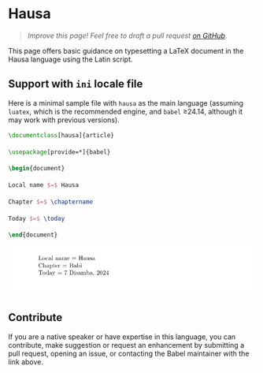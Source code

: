 # Hausa

<blockquote>
  <p><em>Improve this page! Feel free to draft a pull request <a href="https://github.com/latex3/babel/tree/docs/docs">on GitHub</a>.</em></p>
</blockquote>

This page offers basic guidance on typesetting a LaTeX document in the
Hausa language using the Latin script.

## Support with `ini` locale file

Here is a minimal sample file with `hausa` as the main language
(assuming `luatex`, which is the recommended engine, and `babel` ≥24.14,
although it may work with previous versions).

```tex
\documentclass[hausa]{article}

\usepackage[provide=*]{babel}

\begin{document}

Local name $=$ Hausa

Chapter $=$ \chaptername

Today $=$ \today

\end{document}
```

![](../media/locale-hausa.png)

## Contribute

If you are a native speaker or have expertise in this language, you can
contribute, make suggestion or request an enhancement by submitting a
pull request, opening an issue, or contacting the Babel maintainer with
the link above.